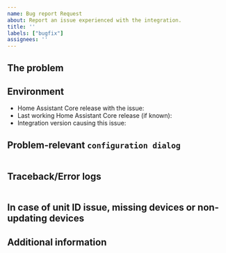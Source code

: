 ```yaml
---
name: Bug report Request
about: Report an issue experienced with the integration.
title: ''
labels: ["bugfix"]
assignees: ''
---
```


<!-- READ THIS FIRST:
  - Provide as many details as possible. Paste logs, configuration samples and code into the backticks.
  DO NOT DELETE ANY TEXT from this template! Otherwise, your issue may be closed without comment.
-->
## The problem
<!--
  Describe the issue you are experiencing here to communicate to the
  maintainers. Tell us what you were trying to do and what happened.
-->


## Environment
<!--
  Provide details about the versions you are using, which helps us to reproduce
  and find the issue quicker. Version information is of homeassistant found in the
  Home Assistant frontend: Settings -> About. The installed version of the integration can be found via HACS -> Victron GX modbus TCP
-->

- Home Assistant Core release with the issue:
- Last working Home Assistant Core release (if known):
- Integration version causing this issue:

## Problem-relevant `configuration dialog`
<!--
  An example configuration that caused the problem for you. Fill this out even
  if it seems unimportant to you. Please be sure to remove personal information
  like passwords, private URLs and other credentials. You can provide it as text or as an screenshot.
-->

```yaml

```

## Traceback/Error logs
<!--
  Enable debug logging and perform steps to trigger the bug to occur. Download the debug logging and provide it and any other relevant HA core erors logs as an attachment to this issue
-->

```txt

```

## In case of unit ID issue, missing devices or non-updating devices
<!--
  Go to Settings -> Services -> Modbus TCP on your GX device and provide an screenshot of the devices listed under "Available services"
-->

## Additional information

<!--
  Any other relevant information for the bug you are experiencing
-->